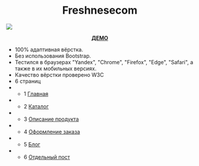 <h1 align="center">Freshnesecom</h1>
<img src="https://github.com/sergeybespyatov/freshnesecom/blob/main/screenshot.png">
<p align="center"><strong><a href="https://sergeybespyatov.github.io/freshnesecom/" target="_blank">ДЕМО</a></strong></p>

- 100% адаптивная вёрстка.
- Без использования Bootstrap.
- Тестился в браузерах "Yandex", "Chrome", "Firefox", "Edge", "Safari", а также в их мобильных версиях.
- Качество вёрстки проверено W3C
- 6 страниц
- - 1 [Главная](https://sergeybespyatov.github.io/freshnesecom/home.html)
- - 2 [Каталог](https://sergeybespyatov.github.io/freshnesecom/category_list.html)
- - 3 [Описание продукта](https://sergeybespyatov.github.io/freshnesecom/product-tetail.html)
- - 4 [Оформление заказа](https://sergeybespyatov.github.io/freshnesecom/сheckout.html)
- - 5 [Блог](https://sergeybespyatov.github.io/freshnesecom/blog.html)
- - 6 [Отдельный пост](https://sergeybespyatov.github.io/freshnesecom/entry.html)
